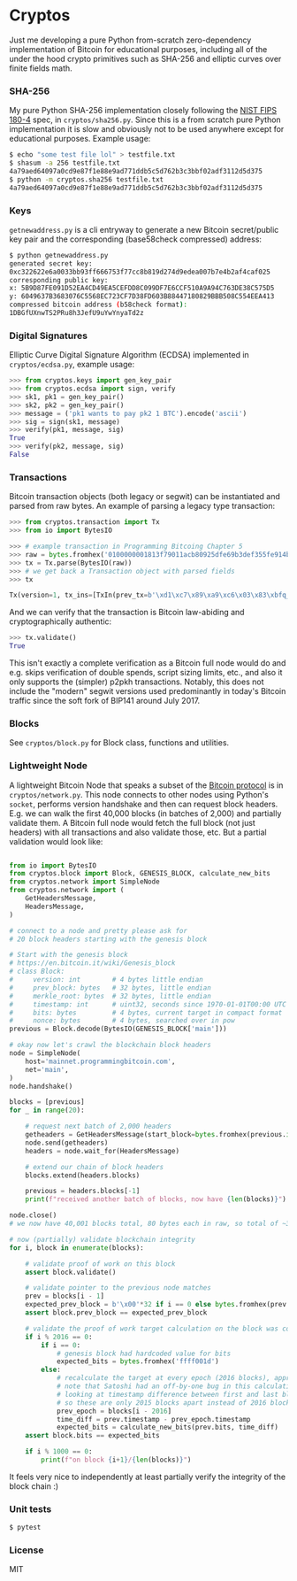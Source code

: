 
# Cryptos

Just me developing a pure Python from-scratch zero-dependency implementation of Bitcoin for educational purposes, including all of the under the hood crypto primitives such as SHA-256 and elliptic curves over finite fields math.

### SHA-256

My pure Python SHA-256 implementation closely following the [NIST FIPS 180-4](https://nvlpubs.nist.gov/nistpubs/FIPS/NIST.FIPS.180-4.pdf) spec, in `cryptos/sha256.py`. Since this is a from scratch pure Python implementation it is slow and obviously not to be used anywhere except for educational purposes. Example usage:

```bash
$ echo "some test file lol" > testfile.txt
$ shasum -a 256 testfile.txt
4a79aed64097a0cd9e87f1e88e9ad771ddb5c5d762b3c3bbf02adf3112d5d375
$ python -m cryptos.sha256 testfile.txt
4a79aed64097a0cd9e87f1e88e9ad771ddb5c5d762b3c3bbf02adf3112d5d375
```

### Keys

`getnewaddress.py` is a cli entryway to generate a new Bitcoin secret/public key pair and the corresponding (base58check compressed) address:

```bash
$ python getnewaddress.py
generated secret key:
0xc322622e6a0033bb93ff666753f77cc8b819d274d9edea007b7e4b2af4caf025
corresponding public key:
x: 5B9D87FE091D52EA4CD49EA5CEFDD8C099DF7E6CCF510A9A94C763DE38C575D5
y: 6049637B3683076C5568EC723CF7D38FD603B88447180829BBB508C554EEA413
compressed bitcoin address (b58check format):
1DBGfUXnwTS2PRu8h3JefU9uYwYnyaTd2z
```

### Digital Signatures

Elliptic Curve Digital Signature Algorithm (ECDSA) implemented in `cryptos/ecdsa.py`, example usage:

```python
>>> from cryptos.keys import gen_key_pair
>>> from cryptos.ecdsa import sign, verify
>>> sk1, pk1 = gen_key_pair()
>>> sk2, pk2 = gen_key_pair()
>>> message = ('pk1 wants to pay pk2 1 BTC').encode('ascii')
>>> sig = sign(sk1, message)
>>> verify(pk1, message, sig)
True
>>> verify(pk2, message, sig)
False
```

### Transactions

Bitcoin transaction objects (both legacy or segwit) can be instantiated and parsed from raw bytes. An example of parsing a legacy type transaction:

```python
>>> from cryptos.transaction import Tx
>>> from io import BytesIO

>>> # example transaction in Programming Bitcoing Chapter 5
>>> raw = bytes.fromhex('0100000001813f79011acb80925dfe69b3def355fe914bd1d96a3f5f71bf8303c6a989c7d1000000006b483045022100ed81ff192e75a3fd2304004dcadb746fa5e24c5031ccfcf21320b0277457c98f02207a986d955c6e0cb35d446a89d3f56100f4d7f67801c31967743a9c8e10615bed01210349fc4e631e3624a545de3f89f5d8684c7b8138bd94bdd531d2e213bf016b278afeffffff02a135ef01000000001976a914bc3b654dca7e56b04dca18f2566cdaf02e8d9ada88ac99c39800000000001976a9141c4bc762dd5423e332166702cb75f40df79fea1288ac19430600')
>>> tx = Tx.parse(BytesIO(raw))
>>> # we get back a Transaction object with parsed fields
>>> tx

Tx(version=1, tx_ins=[TxIn(prev_tx=b'\xd1\xc7\x89\xa9\xc6\x03\x83\xbfq_?j\xd9\xd1K\x91\xfeU\xf3\xde\xb3i\xfe]\x92\x80\xcb\x1a\x01y?\x81', prev_index=0, script_sig=3045022100ed81ff192e75a3fd2304004dcadb746fa5e24c5031ccfcf21320b0277457c98f02207a986d955c6e0cb35d446a89d3f56100f4d7f67801c31967743a9c8e10615bed01 0349fc4e631e3624a545de3f89f5d8684c7b8138bd94bdd531d2e213bf016b278a, sequence=4294967294, witness=None)], tx_outs=[TxOut(amount=32454049, script_pubkey=OP_DUP OP_HASH160 bc3b654dca7e56b04dca18f2566cdaf02e8d9ada OP_EQUALVERIFY OP_CHECKSIG), TxOut(amount=10011545, script_pubkey=OP_DUP OP_HASH160 1c4bc762dd5423e332166702cb75f40df79fea12 OP_EQUALVERIFY OP_CHECKSIG)], locktime=410393, segwit=False)
```

And we can verify that the transaction is Bitcoin law-abiding and cryptographically authentic:

```python
>>> tx.validate()
True
```

This isn't exactly a complete verification as a Bitcoin full node would do and e.g. skips verification of double spends, script sizing limits, etc., and also it only supports the (simpler) p2pkh transactions. Notably, this does not include the "modern" segwit versions used predominantly in today's Bitcoin traffic since the soft fork of BIP141 around July 2017.

### Blocks

See `cryptos/block.py` for Block class, functions and utilities.

### Lightweight Node

A lightweight Bitcoin Node that speaks a subset of the [Bitcoin protocol](https://en.bitcoin.it/wiki/Protocol_documentation) is in `cryptos/network.py`. This node connects to other nodes using Python's `socket`, performs version handshake and then can request block headers. E.g. we can walk the first 40,000 blocks (in batches of 2,000) and partially validate them. A Bitcoin full node would fetch the full block (not just headers) with all transactions and also validate those, etc. But a partial validation would look like:

```python

from io import BytesIO
from cryptos.block import Block, GENESIS_BLOCK, calculate_new_bits
from cryptos.network import SimpleNode
from cryptos.network import (
    GetHeadersMessage,
    HeadersMessage,
)

# connect to a node and pretty please ask for
# 20 block headers starting with the genesis block

# Start with the genesis block
# https://en.bitcoin.it/wiki/Genesis_block
# class Block:
#     version: int        # 4 bytes little endian
#     prev_block: bytes   # 32 bytes, little endian
#     merkle_root: bytes  # 32 bytes, little endian
#     timestamp: int      # uint32, seconds since 1970-01-01T00:00 UTC
#     bits: bytes         # 4 bytes, current target in compact format
#     nonce: bytes        # 4 bytes, searched over in pow
previous = Block.decode(BytesIO(GENESIS_BLOCK['main']))

# okay now let's crawl the blockchain block headers
node = SimpleNode(
    host='mainnet.programmingbitcoin.com',
    net='main',
)
node.handshake()

blocks = [previous]
for _ in range(20):

    # request next batch of 2,000 headers
    getheaders = GetHeadersMessage(start_block=bytes.fromhex(previous.id()))
    node.send(getheaders)
    headers = node.wait_for(HeadersMessage)

    # extend our chain of block headers
    blocks.extend(headers.blocks)

    previous = headers.blocks[-1]
    print(f"received another batch of blocks, now have {len(blocks)}")

node.close()
# we now have 40,001 blocks total, 80 bytes each in raw, so total of ~3.2MB of data

# now (partially) validate blockchain integrity
for i, block in enumerate(blocks):

    # validate proof of work on this block
    assert block.validate()

    # validate pointer to the previous node matches
    prev = blocks[i - 1]
    expected_prev_block = b'\x00'*32 if i == 0 else bytes.fromhex(prev.id())
    assert block.prev_block == expected_prev_block

    # validate the proof of work target calculation on the block was correct
    if i % 2016 == 0:
        if i == 0:
            # genesis block had hardcoded value for bits
            expected_bits = bytes.fromhex('ffff001d')
        else:
            # recalculate the target at every epoch (2016 blocks), approx 2 week period
            # note that Satoshi had an off-by-one bug in this calculation because we are
            # looking at timestamp difference between first and last block in an epoch,
            # so these are only 2015 blocks apart instead of 2016 blocks apart ¯\_(ツ)_/¯
            prev_epoch = blocks[i - 2016]
            time_diff = prev.timestamp - prev_epoch.timestamp
            expected_bits = calculate_new_bits(prev.bits, time_diff)
    assert block.bits == expected_bits

    if i % 1000 == 0:
        print(f"on block {i+1}/{len(blocks)}")
```

It feels very nice to independently at least partially verify the integrity of the block chain :)

### Unit tests

```bash
$ pytest
```

### License
MIT
